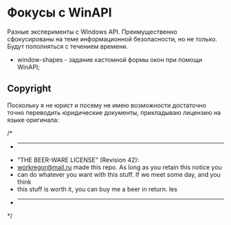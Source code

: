 Фокусы с WinAPI
===============

Разные эксперименты с Windows API. Преимущественно сфокусированы на теме 
информационной безопасности, но не только. Будут пополняться с течением времени.

* window-shapes - задание кастомной формы окон при помощи WinAPI;


Copyright
---------

Поскольку я не юрист и посему не имею возможности достаточно точно переводить 
юридические документы, прикладываю лицензию на языке оригинала:

/*
 * ----------------------------------------------------------------------------
 * "THE BEER-WARE LICENSE" (Revision 42):
 * <workregor@mail.ru> made this repo.  As long as you retain this notice you
 * can do whatever you want with this stuff. If we meet some day, and you think
 * this stuff is worth it, you can buy me a beer in return.   les
 * ----------------------------------------------------------------------------
 */